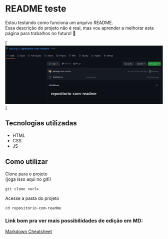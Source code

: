 # README teste
Estou testando como funciona um arquivo README. <br>
Essa descrição do projeto não é real, mas vou aprender a melhorar esta página para trabalhos no futuro! 🧙

[<img src="./repositorio-readme-teste.gif" alt="gif do menu do repositorio">]

## Tecnologias utilizadas
- HTML
- CSS
- JS

## Como utilizar

Clone para o projeto<br>
(joga isso aqui no git!)
```
git clone <url>
```

Acesse a pasta do projeto
```
cd repositorio-com-readme
```

### Link bom pra ver mais possibilidades de edição em MD:<br>
<a href="(https://github.com/adam-p/markdown-here/wiki/Markdown-Cheatsheet)" target="_blank">Markdown Cheatsheet</a>
